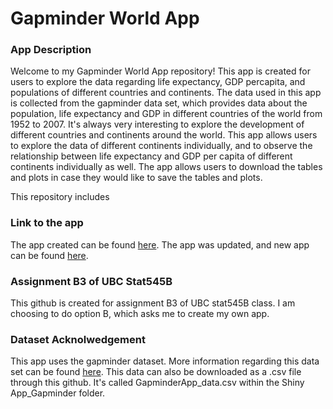 # Gapminder World App 

### App Description 
Welcome to my Gapminder World App repository! This app is created for users to explore the data regarding life expectancy, GDP percapita, and populations of different countries and continents. The data used in this app is collected from the gapminder data set, which provides data about the population, life expectancy and GDP in different countries of the world from 1952 to 2007. It's always very interesting to explore the development of different countries and continents around the world. This app allows users to explore the data of different continents individually, and to observe the relationship between life expectancy and GDP per capita of different continents individually as well. The app allows users to download the tables and plots in case they would like to save the tables and plots.

This repository includes 

### Link to the app
The app created can be found [here](http://jiahejanetgapminder.shinyapps.io/GapminderApp). 
The app was updated, and new app can be found [here](). 

### Assignment B3 of UBC Stat545B
This github is created for assignment B3 of UBC stat545B class. I am choosing to do option B, which asks me to create my own app. 

### Dataset Acknolwedgement 
This app uses the gapminder dataset. More information regarding this data set can be found [here](https://www.gapminder.org/data/). 
This data can also be downloaded as a .csv file through this github. It's called GapminderApp_data.csv within the Shiny App_Gapminder folder. 
